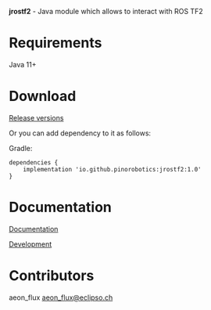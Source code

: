 **jrostf2** - Java module which allows to interact with ROS TF2

# Requirements

Java 11+

# Download

[Release versions](https://github.com/pinorobotics/jrostf2/releases)

Or you can add dependency to it as follows:

Gradle:

```
dependencies {
    implementation 'io.github.pinorobotics:jrostf2:1.0'
}
```

# Documentation

[Documentation](http://pinoweb.freetzi.com/jrostf2)

[Development](DEVELOPMENT.md)

# Contributors

aeon_flux <aeon_flux@eclipso.ch>
